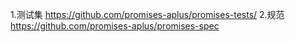 1.测试集
https://github.com/promises-aplus/promises-tests/
2.规范
https://github.com/promises-aplus/promises-spec